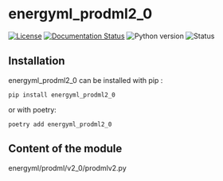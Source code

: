 <!--
Copyright (c) 2022-2023 Geosiris.
SPDX-License-Identifier: Apache-2.0
-->
energyml_prodml2_0
==============

[![License](https://img.shields.io/pypi/l/resqml22)](https://github.com/geosiris-technologies/energyml-python-generator/blob/main/LICENSE)
[![Documentation Status](https://readthedocs.org/projects/energyml-python-generator/badge/?version=latest)](https://energyml-python-generator.readthedocs.io/en/latest/?badge=latest)
![Python version](https://img.shields.io/pypi/pyversions/resqml22)
![Status](https://img.shields.io/pypi/status/resqml22)




Installation
------------

energyml_prodml2_0 can be installed with pip : 

```console
pip install energyml_prodml2_0
```

or with poetry: 
```console
poetry add energyml_prodml2_0
```


Content of the module
---

energyml/prodml/v2_0/prodmlv2.py
